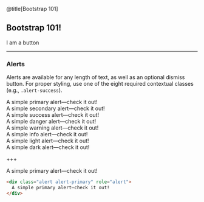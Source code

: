 @title[Bootstrap 101]

## Bootstrap 101!

<div class="btn btn-primary">I am a button</div>

---

### Alerts

Alerts are available for any length of text, as well as an optional dismiss
button. For proper styling, use one of the eight required contextual classes
(e.g., `.alert-success`).

<div class="alert alert-primary" role="alert">
  A simple primary alert—check it out!
</div>
<div class="alert alert-secondary" role="alert">
  A simple secondary alert—check it out!
</div>
<div class="alert alert-success" role="alert">
  A simple success alert—check it out!
</div>
<div class="alert alert-danger" role="alert">
  A simple danger alert—check it out!
</div>
<div class="alert alert-warning" role="alert">
  A simple warning alert—check it out!
</div>
<div class="alert alert-info" role="alert">
  A simple info alert—check it out!
</div>
<div class="alert alert-light" role="alert">
  A simple light alert—check it out!
</div>
<div class="alert alert-dark" role="alert">
  A simple dark alert—check it out!
</div>

+++

<div class="alert alert-primary" role="alert">
A simple primary alert—check it out!
</div>

```html
<div class="alert alert-primary" role="alert">
  A simple primary alert—check it out!
</div>
```
